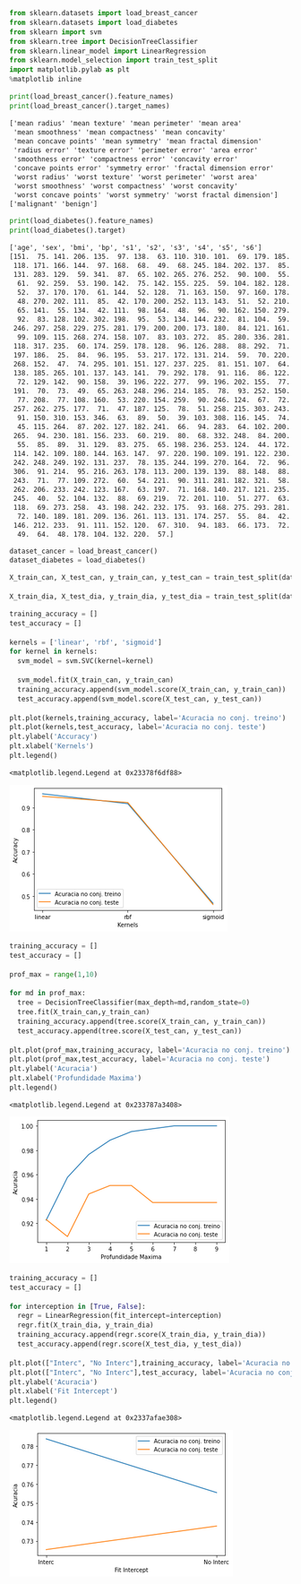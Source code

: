 ```python
from sklearn.datasets import load_breast_cancer 
from sklearn.datasets import load_diabetes 
from sklearn import svm 
from sklearn.tree import DecisionTreeClassifier 
from sklearn.linear_model import LinearRegression 
from sklearn.model_selection import train_test_split 
import matplotlib.pylab as plt
%matplotlib inline
```


```python
print(load_breast_cancer().feature_names)
print(load_breast_cancer().target_names)
```

    ['mean radius' 'mean texture' 'mean perimeter' 'mean area'
     'mean smoothness' 'mean compactness' 'mean concavity'
     'mean concave points' 'mean symmetry' 'mean fractal dimension'
     'radius error' 'texture error' 'perimeter error' 'area error'
     'smoothness error' 'compactness error' 'concavity error'
     'concave points error' 'symmetry error' 'fractal dimension error'
     'worst radius' 'worst texture' 'worst perimeter' 'worst area'
     'worst smoothness' 'worst compactness' 'worst concavity'
     'worst concave points' 'worst symmetry' 'worst fractal dimension']
    ['malignant' 'benign']
    


```python
print(load_diabetes().feature_names)
print(load_diabetes().target)
```

    ['age', 'sex', 'bmi', 'bp', 's1', 's2', 's3', 's4', 's5', 's6']
    [151.  75. 141. 206. 135.  97. 138.  63. 110. 310. 101.  69. 179. 185.
     118. 171. 166. 144.  97. 168.  68.  49.  68. 245. 184. 202. 137.  85.
     131. 283. 129.  59. 341.  87.  65. 102. 265. 276. 252.  90. 100.  55.
      61.  92. 259.  53. 190. 142.  75. 142. 155. 225.  59. 104. 182. 128.
      52.  37. 170. 170.  61. 144.  52. 128.  71. 163. 150.  97. 160. 178.
      48. 270. 202. 111.  85.  42. 170. 200. 252. 113. 143.  51.  52. 210.
      65. 141.  55. 134.  42. 111.  98. 164.  48.  96.  90. 162. 150. 279.
      92.  83. 128. 102. 302. 198.  95.  53. 134. 144. 232.  81. 104.  59.
     246. 297. 258. 229. 275. 281. 179. 200. 200. 173. 180.  84. 121. 161.
      99. 109. 115. 268. 274. 158. 107.  83. 103. 272.  85. 280. 336. 281.
     118. 317. 235.  60. 174. 259. 178. 128.  96. 126. 288.  88. 292.  71.
     197. 186.  25.  84.  96. 195.  53. 217. 172. 131. 214.  59.  70. 220.
     268. 152.  47.  74. 295. 101. 151. 127. 237. 225.  81. 151. 107.  64.
     138. 185. 265. 101. 137. 143. 141.  79. 292. 178.  91. 116.  86. 122.
      72. 129. 142.  90. 158.  39. 196. 222. 277.  99. 196. 202. 155.  77.
     191.  70.  73.  49.  65. 263. 248. 296. 214. 185.  78.  93. 252. 150.
      77. 208.  77. 108. 160.  53. 220. 154. 259.  90. 246. 124.  67.  72.
     257. 262. 275. 177.  71.  47. 187. 125.  78.  51. 258. 215. 303. 243.
      91. 150. 310. 153. 346.  63.  89.  50.  39. 103. 308. 116. 145.  74.
      45. 115. 264.  87. 202. 127. 182. 241.  66.  94. 283.  64. 102. 200.
     265.  94. 230. 181. 156. 233.  60. 219.  80.  68. 332. 248.  84. 200.
      55.  85.  89.  31. 129.  83. 275.  65. 198. 236. 253. 124.  44. 172.
     114. 142. 109. 180. 144. 163. 147.  97. 220. 190. 109. 191. 122. 230.
     242. 248. 249. 192. 131. 237.  78. 135. 244. 199. 270. 164.  72.  96.
     306.  91. 214.  95. 216. 263. 178. 113. 200. 139. 139.  88. 148.  88.
     243.  71.  77. 109. 272.  60.  54. 221.  90. 311. 281. 182. 321.  58.
     262. 206. 233. 242. 123. 167.  63. 197.  71. 168. 140. 217. 121. 235.
     245.  40.  52. 104. 132.  88.  69. 219.  72. 201. 110.  51. 277.  63.
     118.  69. 273. 258.  43. 198. 242. 232. 175.  93. 168. 275. 293. 281.
      72. 140. 189. 181. 209. 136. 261. 113. 131. 174. 257.  55.  84.  42.
     146. 212. 233.  91. 111. 152. 120.  67. 310.  94. 183.  66. 173.  72.
      49.  64.  48. 178. 104. 132. 220.  57.]
    


```python
dataset_cancer = load_breast_cancer()
dataset_diabetes = load_diabetes()
```


```python
X_train_can, X_test_can, y_train_can, y_test_can = train_test_split(dataset_cancer.data, dataset_cancer.target, stratify=dataset_cancer.target, random_state=42)

X_train_dia, X_test_dia, y_train_dia, y_test_dia = train_test_split(dataset_cancer.data, dataset_cancer.target, stratify=dataset_cancer.target, random_state=42)
```


```python
training_accuracy = []
test_accuracy = []

kernels = ['linear', 'rbf', 'sigmoid']
for kernel in kernels:
  svm_model = svm.SVC(kernel=kernel)
  
  svm_model.fit(X_train_can, y_train_can)
  training_accuracy.append(svm_model.score(X_train_can, y_train_can))
  test_accuracy.append(svm_model.score(X_test_can, y_test_can))

plt.plot(kernels,training_accuracy, label='Acuracia no conj. treino')
plt.plot(kernels,test_accuracy, label='Acuracia no conj. teste')
plt.ylabel('Accuracy')
plt.xlabel('Kernels')
plt.legend()
```




    <matplotlib.legend.Legend at 0x23378f6df88>




    
![png](output_5_1.png)
    



```python
training_accuracy = []
test_accuracy = []

prof_max = range(1,10)

for md in prof_max:
  tree = DecisionTreeClassifier(max_depth=md,random_state=0)
  tree.fit(X_train_can,y_train_can)
  training_accuracy.append(tree.score(X_train_can, y_train_can))
  test_accuracy.append(tree.score(X_test_can, y_test_can))

plt.plot(prof_max,training_accuracy, label='Acuracia no conj. treino')
plt.plot(prof_max,test_accuracy, label='Acuracia no conj. teste')
plt.ylabel('Acuracia')
plt.xlabel('Profundidade Maxima')
plt.legend()
```




    <matplotlib.legend.Legend at 0x233787a3408>




    
![png](output_6_1.png)
    



```python
training_accuracy = []
test_accuracy = []

for interception in [True, False]:
  regr = LinearRegression(fit_intercept=interception)
  regr.fit(X_train_dia, y_train_dia)
  training_accuracy.append(regr.score(X_train_dia, y_train_dia))
  test_accuracy.append(regr.score(X_test_dia, y_test_dia))

plt.plot(["Interc", "No Interc"],training_accuracy, label='Acuracia no conj. treino')
plt.plot(["Interc", "No Interc"],test_accuracy, label='Acuracia no conj. teste')
plt.ylabel('Acuracia')
plt.xlabel('Fit Intercept')
plt.legend()
```




    <matplotlib.legend.Legend at 0x2337afae308>




    
![png](output_7_1.png)
    



```python

```
